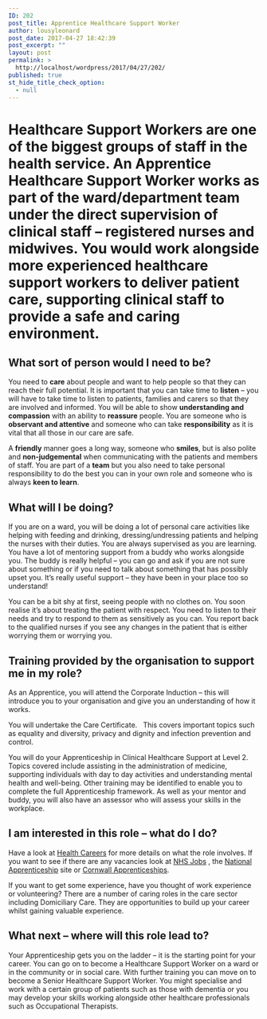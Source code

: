 ```yaml
---
ID: 202
post_title: Apprentice Healthcare Support Worker
author: lousyleonard
post_date: 2017-04-27 18:42:39
post_excerpt: ""
layout: post
permalink: >
  http://localhost/wordpress/2017/04/27/202/
published: true
st_hide_title_check_option:
  - null
---
```

<div class="blocktext-pages-heading">
<h1>Healthcare Support Workers are one of the biggest groups of staff in the health service. An Apprentice Healthcare Support Worker works as part of the ward/department team under the direct supervision of clinical staff – registered nurses and midwives. You would work alongside more experienced healthcare support workers to deliver patient care, supporting clinical staff to provide a safe and caring environment.</h1>
</div>
<div class="blocktext">
<h2>What sort of person would I need to be?</h2>
You need to <strong>care</strong> about people and want to help people so that they can reach their full potential. It is important that you can take time to <strong>listen</strong> – you will have to take time to listen to patients, families and carers so that they are involved and informed. You will be able to show <strong>understanding and compassion</strong> with an ability to <strong>reassure</strong> people. You are someone who is <strong>observant and attentive</strong> and someone who can take <strong>responsibility</strong> as it is vital that all those in our care are safe.

A <strong>friendly</strong> manner goes a long way, someone who <strong>smiles</strong>, but is also polite and <strong>non-judgemental</strong> when communicating with the patients and members of staff. You are part of a <strong>team</strong> but you also need to take personal responsibility to do the best you can in your own role and someone who is always <strong>keen to learn</strong>.

</div>
<div class="blocktext">
<h2>What will I be doing?</h2>
If you are on a ward, you will be doing a lot of personal care activities like helping with feeding and drinking, dressing/undressing patients and helping the nurses with their duties. You are always supervised as you are learning. You have a lot of mentoring support from a buddy who works alongside you. The buddy is really helpful – you can go and ask if you are not sure about something or if you need to talk about something that has possibly upset you. It’s really useful support – they have been in your place too so understand!

You can be a bit shy at first, seeing people with no clothes on. You soon realise it’s about treating the patient with respect. You need to listen to their needs and try to respond to them as sensitively as you can. You report back to the qualified nurses if you see any changes in the patient that is either worrying them or worrying you.

</div>
<div class="blocktext">
<h2>Training provided by the organisation to support me in my role?</h2>
As an Apprentice, you will attend the Corporate Induction – this will introduce you to your organisation and give you an understanding of how it works.

You will undertake the Care Certificate.   This covers important topics such as equality and diversity, privacy and dignity and infection prevention and control.

You will do your Apprenticeship in Clinical Healthcare Support at Level 2. Topics covered include assisting in the administration of medicine, supporting individuals with day to day activities and understanding mental health and well-being. Other training may be identified to enable you to complete the full Apprenticeship framework. As well as your mentor and buddy, you will also have an assessor who will assess your skills in the workplace.

</div>
<div class="blocktext">
<h2>I am interested in this role – what do I do?</h2>
Have a look at <a href="https://www.healthcareers.nhs.uk/explore-roles/clinical-support-staff/healthcare-assistant">Health Careers</a> for more details on what the role involves. If you want to see if there are any vacancies look at <a href="http://www.jobs.nhs.uk/">NHS Jobs</a> , the <a href="http://www.apprenticeships.gov.uk/how_to_apply">National Apprenticeship</a> site or <a href="http://cornwallapprenticeships.com/">Cornwall Apprenticeships</a>.

If you want to get some experience, have you thought of work experience or volunteering? There are a number of caring roles in the care sector including Domiciliary Care. They are opportunities to build up your career whilst gaining valuable experience.

</div>
<div class="blocktext">
<h2>What next – where will this role lead to?</h2>
Your Apprenticeship gets you on the ladder – it is the starting point for your career. You can go on to become a Healthcare Support Worker on a ward or in the community or in social care. With further training you can move on to become a Senior Healthcare Support Worker. You might specialise and work with a certain group of patients such as those with dementia or you may develop your skills working alongside other healthcare professionals such as Occupational Therapists.

</div>